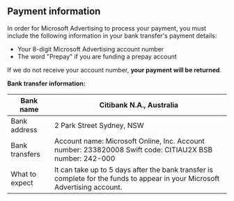 ## Payment information

In order for Microsoft Advertising to process your payment, you must include the following information in your bank transfer's payment details:
- Your 8-digit Microsoft Advertising account number
- The word "Prepay" if you are funding a prepay account

If we do not receive your account number, **your payment will be returned**.

**Bank transfer information:**

|Bank name|Citibank N.A., Australia|
|---|---|
|Bank address|2 Park Street               Sydney, NSW|
|Bank transfers|Account name: Microsoft Online, Inc.               Account number: 233820008               Swift code: CITIAU2X               BSB number: 242-000               |
|What to expect|It can take up to 5 days after the bank transfer is complete for the funds to appear in your Microsoft Advertising account.|


